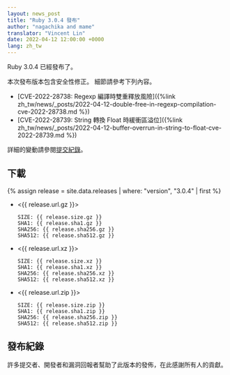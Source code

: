 ```yaml
---
layout: news_post
title: "Ruby 3.0.4 發布"
author: "nagachika and mame"
translator: "Vincent Lin"
date: 2022-04-12 12:00:00 +0000
lang: zh_tw
---
```


Ruby 3.0.4 已經發布了。

本次發布版本包含安全性修正。
細節請參考下列內容。

* [CVE-2022-28738: Regexp 編譯時雙重釋放風險]({%link zh_tw/news/_posts/2022-04-12-double-free-in-regexp-compilation-cve-2022-28738.md %})
* [CVE-2022-28739: String 轉換 Float 時緩衝區溢位]({%link zh_tw/news/_posts/2022-04-12-buffer-overrun-in-string-to-float-cve-2022-28739.md %})

詳細的變動請參閱[提交紀錄](https://github.com/ruby/ruby/compare/v3_0_3...v3_0_4)。

## 下載

{% assign release = site.data.releases | where: "version", "3.0.4" | first %}

* <{{ release.url.gz }}>

      SIZE: {{ release.size.gz }}
      SHA1: {{ release.sha1.gz }}
      SHA256: {{ release.sha256.gz }}
      SHA512: {{ release.sha512.gz }}

* <{{ release.url.xz }}>

      SIZE: {{ release.size.xz }}
      SHA1: {{ release.sha1.xz }}
      SHA256: {{ release.sha256.xz }}
      SHA512: {{ release.sha512.xz }}

* <{{ release.url.zip }}>

      SIZE: {{ release.size.zip }}
      SHA1: {{ release.sha1.zip }}
      SHA256: {{ release.sha256.zip }}
      SHA512: {{ release.sha512.zip }}

## 發布紀錄

許多提交者、開發者和漏洞回報者幫助了此版本的發佈，在此感謝所有人的貢獻。
